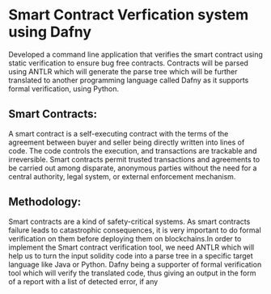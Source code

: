 # Smart Contract Verfication system using Dafny

Developed a command line application that verifies the smart contract using static verification to ensure bug free contracts. Contracts will be parsed using ANTLR which will generate the parse tree which will be further translated to another programming language called Dafny as it supports formal verification, using Python.


## Smart Contracts:

A smart contract is a self-executing contract with the terms of the agreement between buyer and seller being directly written into lines of code. The code controls the execution, and transactions are trackable and irreversible. Smart contracts permit trusted transactions and agreements to be carried out among disparate, anonymous parties without the need for a central authority, legal system, or external enforcement mechanism.

## Methodology:

Smart contracts are a kind of safety-critical systems. As smart contracts failure leads to catastrophic consequences, it is very important to do formal verification on them before deploying them on blockchains.In order to implement the Smart contract verification tool, we need ANTLR which will help us to turn the input solidity code into a parse tree in a specific target language like Java or Python. Dafny being a supporter of formal verification tool which will verify the translated code, thus giving an output in the form of a report with a list of detected error, if any


